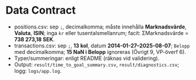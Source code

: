# Data Contract
- positions.csv: sep `;`, decimalkomma; måste innehålla **Marknadsvärde**, **Valuta**, **ISIN**; inga `kr` eller tusentalsmellanrum; facit: ΣMarknadsvärde = **738 273,18 SEK**.
- transactions.csv: sep `;`, **13 kol**, datum **2014-01-27–2025-08-07**; `Belopp` med decimalkomma; **15 NaN i Belopp** ignoreras (Övrigt 9, VP-överf 6).
- Typer/summeringar: enligt README (räknas vid validering).
- Output: `result/time_to_goal_summary.csv`, `result/diagnostics.csv`; logg: `logs/app.log`.
